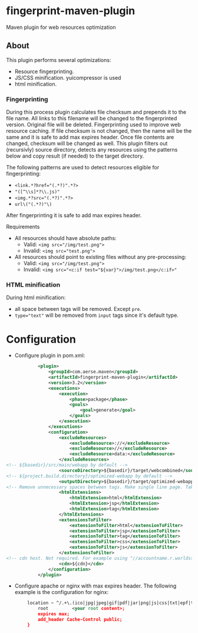 fingerprint-maven-plugin
========================

Maven plugin for web resources optimization

About
---------------------

This plugin performs several optimizations:
  * Resource fingerprinting.
  * JS/CSS minification. yuicompressor is used
  * html minification.  
  
### Fingerprinting

During this process plugin calculates file checksum and prepends it to the file name. All links to this filename will be changed to the fingerprinted version. Original file will be deleted. Fingerprinting used to improve web resource caching. If file checksum is not changed, then the name will be the same and it is safe to add max expires header. Once file contents are changed, checksum will be changed as well. This plugin filters out (recursivly) source directory, detects any resources using the patterns below and copy result (if needed) to the target directory.

The following patterns are used to detect resources eligible for fingerprinting:
  * `<link.*?href="(.*?)".*?>`
  * `"([^\\s]*?\\.js)"`
  * `<img.*?src="(.*?)".*?>`
  * `url\("(.*?)"\)`

After fingerprinting it is safe to add max expires header. 

Requirements

  * All resources should have absolute paths:
    * Valid: `<img src="/img/test.png">`
    * Invalid: `<img src="test.png">`
  * All resources should point to existing files without any pre-processing:
    * Valid: `<img src="/img/test.png">`
    * Invalid: `<img src="<c:if test="${var}">/img/test.png</c:if>"`

### HTML minification

During html minification:
  * all space between tags will be removed. Except `pre`.
  * `type="text"` will be removed from `input` tags since it's default type. 

Configuration
=============

  * Configure plugin in pom.xml:
  
```xml
			<plugin>
				<groupId>com.aerse.maven</groupId>
				<artifactId>fingerprint-maven-plugin</artifactId>
				<version>3.2</version>
				<executions>
					<execution>
						<phase>package</phase>
						<goals>
							<goal>generate</goal>
						</goals>
					</execution>
				</executions>
				<configuration>
					<excludeResources>
						<excludeResource>://</excludeResource>
						<excludeResource>//</excludeResource>
						<excludeResource>data:</excludeResource>
					</excludeResources>
<!-- ${basedir}/src/main/webapp by default -->
					<sourceDirectory>${basedir}/target/webcombined</sourceDirectory>
<!-- ${project.build.directory}/optimized-webapp by default -->
					<outputDirectory>${basedir}/target/optimized-webapp</outputDirectory>
<!-- Remove unnecessary spaces between tags. Make single line page. Takes into consideration <pre> tags -->
					<htmlExtensions>
						<htmlExtension>html</htmlExtension>
						<htmlExtension>jsp</htmlExtension>
						<htmlExtension>tag</htmlExtension>
					</htmlExtensions>
					<extensionsToFilter>
						<extensionToFilter>html</extensionToFilter>
						<extensionToFilter>jsp</extensionToFilter>
						<extensionToFilter>tag</extensionToFilter>
						<extensionToFilter>css</extensionToFilter>
						<extensionToFilter>js</extensionToFilter>
					</extensionsToFilter>
<!-- cdn host. Not required. For example using "//accountname.r.worldssl.net": /css/bootstrap.css -> //accountname.r.worldssl.net/css/<md5>bootstrap.css -->
					<cdn>${cdn}</cdn>
				</configuration>
			</plugin>
```
  * Configure apache or nginx with max expires header. The following example is the configuration for nginx:

```xml
        location ~ ^/.+\.(ico|jpg|jpeg|gif|pdf|jar|png|js|css|txt|epf|ttf|svg|woff)$ {
            root         <your root content>;
            expires max;
            add_header Cache-Control public;
        }
```

